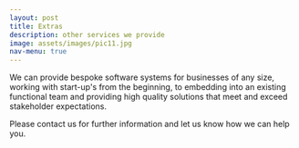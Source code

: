 ```yaml
---
layout: post
title: Extras
description: other services we provide
image: assets/images/pic11.jpg
nav-menu: true
---
```


We can provide bespoke software systems for businesses of any size, working with start-up's from the beginning, to embedding into an existing functional team and providing high quality solutions that meet and exceed stakeholder expectations.

Please contact us for further information and let us know how we can help you.
